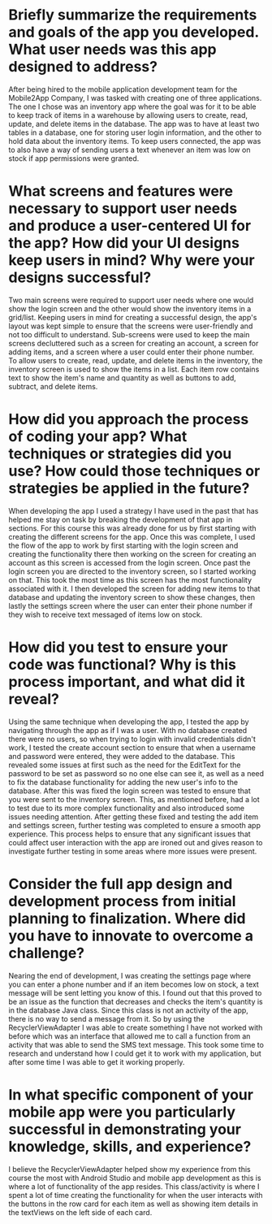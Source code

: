 # Briefly summarize the requirements and goals of the app you developed. What user needs was this app designed to address?
After being hired to the mobile application development team for the Mobile2App Company, I was tasked with creating one of three applications.  The one I chose was an inventory app where the goal was for it to be able to keep track of items in a warehouse by allowing users to create, read, update, and delete items in the database.  The app was to have at least two tables in a database, one for storing user login information, and the other to hold data about the inventory items.  To keep users connected, the app was to also have a way of sending users a text whenever an item was low on stock if app permissions were granted.

# What screens and features were necessary to support user needs and produce a user-centered UI for the app? How did your UI designs keep users in mind? Why were your designs successful?
Two main screens were required to support user needs where one would show the login screen and the other would show the inventory items in a grid/list.  Keeping users in mind for creating a successful design, the app's layout was kept simple to ensure that the screens were user-friendly and not too difficult to understand.  Sub-screens were used to keep the main screens decluttered such as a screen for creating an account, a screen for adding items, and a screen where a user could enter their phone number.  To allow users to create, read, update, and delete items in the inventory, the inventory screen is used to show the items in a list.  Each item row contains text to show the item's name and quantity as well as buttons to add, subtract, and delete items.  
  
# How did you approach the process of coding your app? What techniques or strategies did you use? How could those techniques or strategies be applied in the future?
When developing the app I used a strategy I have used in the past that has helped me stay on task by breaking the development of that app in sections.  For this course this was already done for us by first starting with creating the different screens for the app.  Once this was complete, I used the flow of the app to work by first starting with the login screen and creating the functionality there then working on the screen for creating an account as this screen is accessed from the login screen.  Once past the login screen you are directed to the inventory screen, so I started working on that.  This took the most time as this screen has the most functionality associated with it.  I then developed the screen for adding new items to that database and updating the inventory screen to show these changes, then lastly the settings screen where the user can enter their phone number if they wish to receive text messaged of items low on stock.

# How did you test to ensure your code was functional? Why is this process important, and what did it reveal?
Using the same technique when developing the app, I tested the app by navigating through the app as if I was a user.  With no database created there were no users, so when trying to login with invalid credentials didn't work, I tested the create account section to ensure that when a username and password were entered, they were added to the database. This revealed some issues at first such as the need for the EditText for the password to be set as password so no one else can see it, as well as a need to fix the database functionality for adding the new user's info to the database.  After this was fixed the login screen was tested to ensure that you were sent to the inventory screen.  This, as mentioned before, had a lot to test due to its more complex functionality and also introduced some issues needing attention. After getting these fixed and testing the add item and settings screen, further testing was completed to ensure a smooth app experience.  This process helps to ensure that any significant issues that could affect user interaction with the app are ironed out and gives reason to investigate further testing in some areas where more issues were present.

# Consider the full app design and development process from initial planning to finalization. Where did you have to innovate to overcome a challenge?
Nearing the end of development, I was creating the settings page where you can enter a phone number and if an item becomes low on stock, a text message will be sent letting you know of this.  I found out that this proved to be an issue as the function that decreases and checks the item's quantity is in the database Java class.  Since this class is not an activity of the app, there is no way to send a message from it.  So by using the RecyclerViewAdapter I was able to create something I have not worked with before which was an interface that allowed me to call a function from an activity that was able to send the SMS text message.  This took some time to research and understand how I could get it to work with my application, but after some time I was able to get it working properly.

# In what specific component of your mobile app were you particularly successful in demonstrating your knowledge, skills, and experience?
I believe the RecyclerViewAdapter helped show my experience from this course the most with Android Studio and mobile app development as this is where a lot of functionality of the app resides.  This class/activity is where I spent a lot of time creating the functionality for when the user interacts with the buttons in the row card for each item as well as showing item details in the textViews on the left side of each card.
